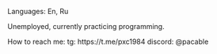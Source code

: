<!--
**pxc1984/pxc1984** is a ✨ _special_ ✨ repository because its `README.md` (this file) appears on your GitHub profile.

Here are some ideas to get you started:

- 🔭 I’m currently working on ...
- 🌱 I’m currently learning ...
- 👯 I’m looking to collaborate on ...
- 🤔 I’m looking for help with ...
- 💬 Ask me about ...
- 📫 How to reach me: ...
- 😄 Pronouns: ...
- ⚡ Fun fact: ...
-->

<p>Languages: En, Ru</p>
<p>Unemployed, currently practicing programming.</p>
<p>How to reach me: tg: https://t.me/pxc1984 discord: @pacable</p>

<!--
<p><img align="center" src="https://github-readme-streak-stats.herokuapp.com/?user=pxc1984&theme=dark" alt="pxc1984" /></p>
-->
